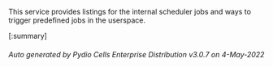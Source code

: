 






This service provides listings for the internal scheduler jobs and ways to trigger predefined jobs in the userspace.

[:summary]

###### Auto generated by Pydio Cells Enterprise Distribution v3.0.7 on 4-May-2022

